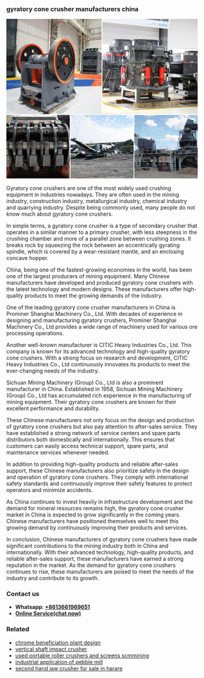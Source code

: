 <h3>gyratory cone crusher manufacturers china</h3><img src='1702260385.jpg' alt=''><p>Gyratory cone crushers are one of the most widely used crushing equipment in industries nowadays. They are often used in the mining industry, construction industry, metallurgical industry, chemical industry and quarrying industry. Despite being commonly used, many people do not know much about gyratory cone crushers.</p><p>In simple terms, a gyratory cone crusher is a type of secondary crusher that operates in a similar manner to a primary crusher, with less steepness in the crushing chamber and more of a parallel zone between crushing zones. It breaks rock by squeezing the rock between an eccentrically gyrating spindle, which is covered by a wear-resistant mantle, and an enclosing concave hopper.</p><p>China, being one of the fastest-growing economies in the world, has been one of the largest producers of mining equipment. Many Chinese manufacturers have developed and produced gyratory cone crushers with the latest technology and modern designs. These manufacturers offer high-quality products to meet the growing demands of the industry.</p><p>One of the leading gyratory cone crusher manufacturers in China is Prominer Shanghai Machinery Co., Ltd. With decades of experience in designing and manufacturing gyratory crushers, Prominer Shanghai Machinery Co., Ltd provides a wide range of machinery used for various ore processing operations.</p><p>Another well-known manufacturer is CITIC Heavy Industries Co., Ltd. This company is known for its advanced technology and high-quality gyratory cone crushers. With a strong focus on research and development, CITIC Heavy Industries Co., Ltd continuously innovates its products to meet the ever-changing needs of the industry.</p><p>Sichuan Mining Machinery (Group) Co., Ltd is also a prominent manufacturer in China. Established in 1958, Sichuan Mining Machinery (Group) Co., Ltd has accumulated rich experience in the manufacturing of mining equipment. Their gyratory cone crushers are known for their excellent performance and durability.</p><p>These Chinese manufacturers not only focus on the design and production of gyratory cone crushers but also pay attention to after-sales service. They have established a strong network of service centers and spare parts distributors both domestically and internationally. This ensures that customers can easily access technical support, spare parts, and maintenance services whenever needed.</p><p>In addition to providing high-quality products and reliable after-sales support, these Chinese manufacturers also prioritize safety in the design and operation of gyratory cone crushers. They comply with international safety standards and continuously improve their safety features to protect operators and minimize accidents.</p><p>As China continues to invest heavily in infrastructure development and the demand for mineral resources remains high, the gyratory cone crusher market in China is expected to grow significantly in the coming years. Chinese manufacturers have positioned themselves well to meet this growing demand by continuously improving their products and services.</p><p>In conclusion, Chinese manufacturers of gyratory cone crushers have made significant contributions to the mining industry both in China and internationally. With their advanced technology, high-quality products, and reliable after-sales support, these manufacturers have earned a strong reputation in the market. As the demand for gyratory cone crushers continues to rise, these manufacturers are poised to meet the needs of the industry and contribute to its growth.</p><h3>Contact us</h3><ul><li><strong>Whatsapp:&nbsp;<a href="https://wa.me/8613661969651">+8613661969651</a></strong></li><li><a href="https://swt.shibang-china.com/?git&amp;zhl&amp;gyratory cone crusher manufacturers china"><strong>Online Service(chat now)</strong></a></li></ul><h3>Related</h3><ul><li><a href='chrome beneficiation plant design.md'>chrome beneficiation plant design</a></li><li><a href='vertical shaft impact crusher.md'>vertical shaft impact crusher</a></li><li><a href='used portable roller crushers and screens scmmining.md'>used portable roller crushers and screens scmmining</a></li><li><a href='industrial application of pebble mill.md'>industrial application of pebble mill</a></li><li><a href='second hand jaw crusher for sale in harare.md'>second hand jaw crusher for sale in harare</a></li></ul>